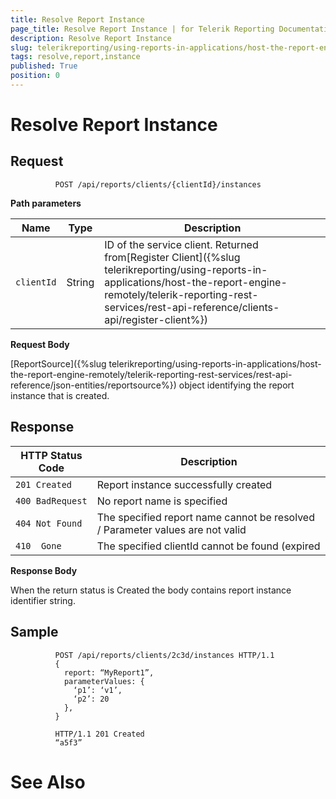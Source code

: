 ```yaml
---
title: Resolve Report Instance
page_title: Resolve Report Instance | for Telerik Reporting Documentation
description: Resolve Report Instance
slug: telerikreporting/using-reports-in-applications/host-the-report-engine-remotely/telerik-reporting-rest-services/rest-api-reference/report-instances-api/resolve-report-instance
tags: resolve,report,instance
published: True
position: 0
---
```


# Resolve Report Instance



## Request

	          POST /api/reports/clients/{clientId}/instances
        



__Path parameters__


| Name | Type | Description |
| ------ | ------ | ------ |
|`clientId`|String|ID of the service client. Returned from[Register Client]({%slug telerikreporting/using-reports-in-applications/host-the-report-engine-remotely/telerik-reporting-rest-services/rest-api-reference/clients-api/register-client%})|




__Request Body__

[ReportSource]({%slug telerikreporting/using-reports-in-applications/host-the-report-engine-remotely/telerik-reporting-rest-services/rest-api-reference/json-entities/reportsource%}) object identifying the report instance that is created.         

## Response


| HTTP Status Code | Description |
| ------ | ------ |
|`201 Created`|Report instance successfully created|
|`400 BadRequest`|No report name is specified|
|`404 Not Found`|The specified report name cannot be resolved / Parameter values are not valid|
|`410  Gone`|The specified clientId cannot be found (expired|




__Response Body__

When the return status is Created the body contains report instance identifier string.         

## Sample

	
````Request Message
          POST /api/reports/clients/2c3d/instances HTTP/1.1
          {
            report: “MyReport1”,
            parameterValues: {
	          ‘p1’: ‘v1’,
	          ‘p2’: 20
            },
          }
````



	
````Response Message
          HTTP/1.1 201 Created
          “a5f3”
````



# See Also

